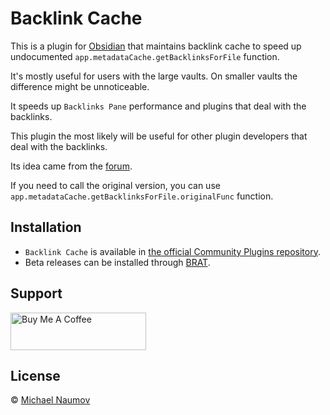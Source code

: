 # Backlink Cache

This is a plugin for [Obsidian](https://obsidian.md/) that maintains backlink cache to speed up undocumented `app.metadataCache.getBacklinksForFile` function.

It's mostly useful for users with the large vaults. On smaller vaults the difference might be unnoticeable.

It speeds up `Backlinks Pane` performance and plugins that deal with the backlinks.

This plugin the most likely will be useful for other plugin developers that deal with the backlinks.

Its idea came from the [forum](https://forum.obsidian.md/t/store-backlinks-in-metadatacache/67000).

If you need to call the original version, you can use `app.metadataCache.getBacklinksForFile.originalFunc` function.

## Installation

- `Backlink Cache` is available in [the official Community Plugins repository](https://obsidian.md/plugins).
- Beta releases can be installed through [BRAT](https://github.com/TfTHacker/obsidian42-brat).

## Support

<a href="https://www.buymeacoffee.com/mnaoumov" target="_blank"><img src="https://cdn.buymeacoffee.com/buttons/v2/default-yellow.png" alt="Buy Me A Coffee" style="height: 60px !important;width: 217px !important;"></a>

## License

© [Michael Naumov](https://github.com/mnaoumov/)
